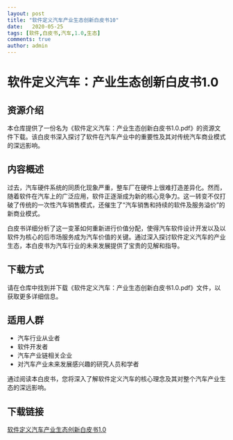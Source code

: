 ```yaml
---
layout: post
title: "软件定义汽车产业生态创新白皮书10"
date:   2020-05-25
tags: [软件,白皮书,汽车,1.0,生态]
comments: true
author: admin
---
```

# 软件定义汽车：产业生态创新白皮书1.0

## 资源介绍

本仓库提供了一份名为《软件定义汽车：产业生态创新白皮书1.0.pdf》的资源文件下载。该白皮书深入探讨了软件在汽车产业中的重要性及其对传统汽车商业模式的深远影响。

## 内容概述

过去，汽车硬件系统的同质化现象严重，整车厂在硬件上很难打造差异化。然而，随着软件在汽车上的广泛应用，软件正逐渐成为新的核心竞争力。这一转变不仅打破了传统的一次性汽车销售模式，还催生了“汽车销售和持续的软件及服务溢价”的新商业模式。

白皮书详细分析了这一变革如何重新进行价值分配，使得汽车软件设计开发以及以软件为核心的后市场服务成为汽车价值的关键。通过深入探讨软件定义汽车的产业生态，本白皮书为汽车行业的未来发展提供了宝贵的见解和指导。

## 下载方式

请在仓库中找到并下载《软件定义汽车：产业生态创新白皮书1.0.pdf》文件，以获取更多详细信息。

## 适用人群

- 汽车行业从业者
- 软件开发者
- 汽车产业链相关企业
- 对汽车产业未来发展感兴趣的研究人员和学者

通过阅读本白皮书，您将深入了解软件定义汽车的核心理念及其对整个汽车产业生态的深远影响。

## 下载链接

[软件定义汽车产业生态创新白皮书1.0](https://pan.quark.cn/s/bfc831af01c4)